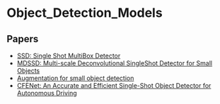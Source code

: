 # Object_Detection_Models

## Papers
- [SSD: Single Shot MultiBox Detector](https://www.cs.unc.edu/~wliu/papers/ssd.pdf)
- [MDSSD: Multi-scale Deconvolutional SingleShot Detector for Small Objects](https://arxiv.org/pdf/1805.07009.pdf)
- [Augmentation for small object detection](https://arxiv.org/pdf/1902.07296.pdf)
- [CFENet: An Accurate and Efficient Single-Shot Object Detector for Autonomous Driving](https://arxiv.org/pdf/1806.09790.pdf)
